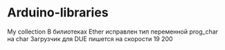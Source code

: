 # Arduino-libraries
My collection
В билиотеках Ether исправлен тип переменной prog_char на char
Загрузчик для DUE пишется на скорости 19 200
